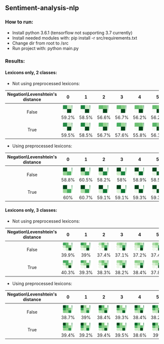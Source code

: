 ## Sentiment-analysis-nlp

### How to run:
* Install python 3.6.1 (tensorflow not supporting 3.7 currently)
* Install needed modules with: pip install -r src/requirements.txt
* Change dir from root to /src
* Run project with: python main.py

### Results:

#### Lexicons only, 2 classes:
* Not using preprocessed lexicons:

Negation\Levenshtein's distance | 0 | 1 | 2 | 3 | 4 | 5 | 6
:---: | :---: | :---: | :---: | :---: | :---: | :---: | :---:
False | <img src="results/lex_only_2_classes/npp_f/Figure_1.png" width="150"/> 59.2% | <img src="results/lex_only_2_classes/npp_f/Figure_2.png" width="150"/> 58.5% | <img src="results/lex_only_2_classes/npp_f/Figure_3.png" width="150"/> 56.6% | <img src="results/lex_only_2_classes/npp_f/Figure_4.png" width="150"/> 56.7% | <img src="results/lex_only_2_classes/npp_f/Figure_5.png" width="150"/> 56.2% | <img src="results/lex_only_2_classes/npp_f/Figure_6.png" width="150"/> 56.2% | <img src="results/lex_only_2_classes/npp_f/Figure_7.png" width="150"/> 55.6%
True | <img src="results/lex_only_2_classes/npp_t/Figure_1.png" width="150"/> 59.5% | <img src="results/lex_only_2_classes/npp_t/Figure_2.png" width="150"/> 58.5% | <img src="results/lex_only_2_classes/npp_t/Figure_3.png" width="150"/> 56.7% | <img src="results/lex_only_2_classes/npp_t/Figure_4.png" width="150"/> 57.6% | <img src="results/lex_only_2_classes/npp_t/Figure_5.png" width="150"/> 55.8% | <img src="results/lex_only_2_classes/npp_t/Figure_6.png" width="150"/> 56.1% | <img src="results/lex_only_2_classes/npp_t/Figure_7.png" width="150"/> 55.5%

* Using preprocessed lexicons:

Negation\Levenshtein's distance | 0 | 1 | 2 | 3 | 4 | 5 | 6
:---: | :---: | :---: | :---: | :---: | :---: | :---: | :---:
False | <img src="results/lex_only_2_classes/pp_f/Figure_1.png" width="150"/> 58.8% | <img src="results/lex_only_2_classes/pp_f/Figure_2.png" width="150"/> 60.5% | <img src="results/lex_only_2_classes/pp_f/Figure_3.png" width="150"/> 58.2% | <img src="results/lex_only_2_classes/pp_f/Figure_4.png" width="150"/> 58% | <img src="results/lex_only_2_classes/pp_f/Figure_5.png" width="150"/> 58.9% | <img src="results/lex_only_2_classes/pp_f/Figure_6.png" width="150"/> 58.5% | <img src="results/lex_only_2_classes/pp_f/Figure_7.png" width="150"/> 58.4%
True | <img src="results/lex_only_2_classes/pp_t/Figure_1.png" width="150"/> 60% | <img src="results/lex_only_2_classes/pp_t/Figure_2.png" width="150"/> 60.7% | <img src="results/lex_only_2_classes/pp_t/Figure_3.png" width="150"/> 59.1% | <img src="results/lex_only_2_classes/pp_t/Figure_4.png" width="150"/> 59.1% | <img src="results/lex_only_2_classes/pp_t/Figure_5.png" width="150"/> 59.3% | <img src="results/lex_only_2_classes/pp_t/Figure_6.png" width="150"/> 59.3% | <img src="results/lex_only_2_classes/pp_t/Figure_7.png" width="150"/> 59.4%


#### Lexicons only, 3 classes:
* Not using preprocessed lexicons:

Negation\Levenshtein's distance | 0 | 1 | 2 | 3 | 4 | 5 | 6
:---: | :---: | :---: | :---: | :---: | :---: | :---: | :---:
False | <img src="results/lex_only_3_classes/npp_f/Figure_1.png" width="150"/> 39.9% | <img src="results/lex_only_3_classes/npp_f/Figure_2.png" width="150"/> 39% | <img src="results/lex_only_3_classes/npp_f/Figure_3.png" width="150"/> 37.4% | <img src="results/lex_only_3_classes/npp_f/Figure_4.png" width="150"/> 37.1% | <img src="results/lex_only_3_classes/npp_f/Figure_5.png" width="150"/> 37.2% | <img src="results/lex_only_3_classes/npp_f/Figure_6.png" width="150"/> 37.4% | <img src="results/lex_only_3_classes/npp_f/Figure_7.png" width="150"/> 37.3%
True | <img src="results/lex_only_3_classes/npp_t/Figure_1.png" width="150"/>  40.3% | <img src="results/lex_only_3_classes/npp_t/Figure_2.png" width="150"/> 39.3% | <img src="results/lex_only_3_classes/npp_t/Figure_3.png" width="150"/> 38.3% | <img src="results/lex_only_3_classes/npp_t/Figure_4.png" width="150"/> 38.2% | <img src="results/lex_only_3_classes/npp_t/Figure_5.png" width="150"/> 38.4% | <img src="results/lex_only_3_classes/npp_t/Figure_6.png" width="150"/> 37.8% | <img src="results/lex_only_3_classes/npp_t/Figure_7.png" width="150"/> 37.8%

* Using preprocessed lexicons:

Negation\Levenshtein's distance | 0 | 1 | 2 | 3 | 4 | 5 | 6
:---: | :---: | :---: | :---: | :---: | :---: | :---: | :---:
False | <img src="results/lex_only_3_classes/pp_f/Figure_1.png" width="150"/> 38.7% | <img src="results/lex_only_3_classes/pp_f/Figure_2.png" width="150"/> 39% | <img src="results/lex_only_3_classes/pp_f/Figure_3.png" width="150"/> 38.4% | <img src="results/lex_only_3_classes/pp_f/Figure_4.png" width="150"/> 39.3% | <img src="results/lex_only_3_classes/pp_f/Figure_5.png" width="150"/> 38.4% | <img src="results/lex_only_3_classes/pp_f/Figure_6.png" width="150"/> 38.2% | <img src="results/lex_only_3_classes/pp_f/Figure_7.png" width="150"/> 38.1%
True | <img src="results/lex_only_3_classes/pp_t/Figure_1.png" width="150"/> 39.4% | <img src="results/lex_only_3_classes/pp_t/Figure_2.png" width="150"/> 39.2% | <img src="results/lex_only_3_classes/pp_t/Figure_3.png" width="150"/> 39.4% | <img src="results/lex_only_3_classes/pp_t/Figure_4.png" width="150"/> 39.5% | <img src="results/lex_only_3_classes/pp_t/Figure_5.png" width="150"/> 38.6% | <img src="results/lex_only_3_classes/pp_t/Figure_6.png" width="150"/> 39% | <img src="results/lex_only_3_classes/pp_t/Figure_7.png" width="150"/> 38.8%

